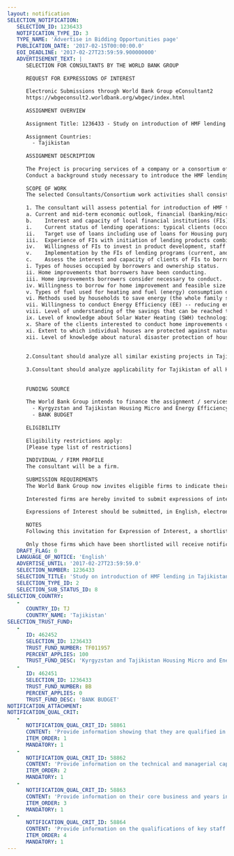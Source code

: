 ```yaml
---
layout: notification
SELECTION_NOTIFICATION: 
   SELECTION_ID: 1236433
   NOTIFICATION_TYPE_ID: 3
   TYPE_NAME: 'Advertise in Bidding Opportunities page'
   PUBLICATION_DATE: '2017-02-15T00:00:00.0'
   EOI_DEADLINE: '2017-02-27T23:59:59.900000000'
   ADVERTISEMENT_TEXT: |
      SELECTION FOR CONSULTANTS BY THE WORLD BANK GROUP
      
      REQUEST FOR EXPRESSIONS OF INTEREST
      
      Electronic Submissions through World Bank Group eConsultant2
      https://wbgeconsult2.worldbank.org/wbgec/index.html
      
      ASSIGNMENT OVERVIEW
      
      Assignment Title: 1236433 - Study on introduction of HMF lending in Tajikistan
      
      Assignment Countries:
        - Tajikistan
      
      ASSIGNMENT DESCRIPTION
      
      The Project is procuring services of a company or a consortium of companies (Consultant further in the text) to perform the following task:
      Conduct a background study necessary to introduce the HMF lending product in Tajikistan based on the experience in Kyrgyzstan. It is expected that the HMF product in Tajikistan will provide support for the set of home improvements and extensions mostly demanded by local people and in addition to that will promote home improvements that: (a) improve Energy Efficiency of houses, (b) improve disaster resilience of houses.
      
      SCOPE OF WORK
      The selected Consultants/Consortium work activities shall consist of the following tasks as outlined below: 
      
      1. The consultant will assess potential for introduction of HMF to Tajikistan.  For that purpose the Consultant will analyze the following:
      a. Current and mid-term economic outlook, financial (banking/microfinance) market in the country given the financial crisis and sharp reduction of inflow of remittances (Dynamics of the sizes of portfolios, NPL level, changes in interest rates, loans terms, collateral requirements, etc.).  
      b.	Interest and capacity of local financial institutions (FIs) to launch HMF lending operations. The analysis should be conducted through the desk study, and interviews with the regulator and at least 10 FIs potentially interested in introduction of HMF lending product.  The list of the FIs is to be approved by the WB Group.  Specifically the following is to be analyzed:
      i.	Current status of lending operations: typical clients (occupation, sources, type and formality of income, family status, living conditions, etc.), menu of products, key parameters of lending (for the company and under major products) during the last 24 months including but not limited to: monthly volume and number of new loans issued, portfolio size, NPL level, real and nominal interest rate, and terms of loans. 
      ii.	Target use of loans including use of loans for Housing purposes.  Practical experience of credit officers with loans used for home improvement purposes even if the official purpose of the loan was different (types of home improvements financed, size/terms of the loans, NPLs, etc.). Demand from the clients for housing loans. 
      iii.	Experience of FIs with initiation of lending products combined with non-financial services, that require special training of staff and promotion 
      iv.	Willingness of FIs to invest in product development, staff training, product promotion, integration of software and other activities necessary to introduce the HMF product to the market. 
      v.	Implementation by the FIs of lending programs (current, and expected) that stimulate borrowers through grants, free TA or reduced interest rate.  Purposes of the program, conditions of the loans, volume of operations, results. 
      c.	Assess the interest and capacity of clients of FIs to borrow for home improvement purposes. The assessment is going to be conducted through distributing questionnaires to the current clients of FIs (preferably while they visit the FIs offices for enquires or for making payments). The questionnaire form is to be approved by the WB group.  The survey should cover all regions of the country with the specific emphasis on the GBAO.  At least 300 clients of FIs are to be interviewed. The following topics are to be covered by the survey:
      i. Types of houses occupied by borrowers and ownership status.
      ii. Home improvements that borrowers have been conducting. 
      iii. Home improvements borrowers consider necessary to conduct. 
      iv. Willingness to borrow for home improvement and feasible size / term of the loan under the current interest rates of the FI (acceptable size of monthly home improvement loan repayment for the borrower).  
      v. Types of fuel used for heating and fuel (energy) consumption during the winter months. 
      vi. Methods used by households to save energy (the whole family stays in one room through the winter, the windows are covered with plastic, heating the room only in the evening when all family members come from school/work, etc.).
      vii. Willingness to conduct Energy Efficiency (EE) -- reducing energy consumption -- home improvements. 
      viii. Level of understanding of the savings that can be reached through EE home improvements. 
      ix. Level of knowledge about Solar Water Heating (SWH) technologies and understanding of savings and independence from energy supply that can be reached through the use of SWHs.  
      x. Share of the clients interested to conduct home improvements on do-it-yourself basis under condition that training and advice are provided. 
      xi. Extent to which individual houses are protected against natural disasters such as earthquakes, mud slides, floods, etc including both traditional forms (for example sinj (synchevie) houses for seismic protection), and required by the current building code (for example vertical and horizontal reinforced concrete beams for seismic protection, etc. 
      xii. Level of knowledge about natural disaster protection of houses that can be implemented by low and middle-income individual households in Tajikistan (earthquake protection, slide protection, etc.) and willingness to implement these measures.   
      
      
      2.Consultant should analyze all similar existing projects in Tajikistan funded by various donors (KfW, ADB Oxus, GIZ) and outline their goals, forms of cooperation with FIs (provision of TA, liquidity, grants, etc), FIs involved, to identify potential overlap with HMF lending product.  
      
      3.Consultant should analyze applicability for Tajikistan of all HMF tools already developed by WBG for Kyrgyzstan in terms of (a) local building code, (b) traditions of construction in various regions of Tajikistan, (c) other local specifics such as climate, cultural preferences, etc.  
      
      
      FUNDING SOURCE
      
      The World Bank Group intends to finance the assignment / services described below under the following:
        - Kyrgyzstan and Tajikistan Housing Micro and Energy Efficiency Finance
        - BANK BUDGET
      
      ELIGIBILITY
      
      Eligibility restrictions apply:
      [Please type list of restrictions]
      
      INDIVIDUAL / FIRM PROFILE
      The consultant will be a firm. 
      
      SUBMISSION REQUIREMENTS
      The World Bank Group now invites eligible firms to indicate their interest in providing the services.  Interested firms must provide information indicating that they are qualified to perform the services (brochures, description of similar assignments, experience in similar conditions, availability of appropriate skills among staff, etc. for firms; CV and cover letter for individuals).  Please note that the total size of all attachments should be less than 5MB.  Consultants may associate to enhance their qualifications.
      
      Interested firms are hereby invited to submit expressions of interest.
      
      Expressions of Interest should be submitted, in English, electronically through World Bank Group eConsultant2 (https://wbgeconsult2.worldbank.org/wbgec/index.html)
      
      NOTES
      Following this invitation for Expression of Interest, a shortlist of qualified firms will be formally invited to submit proposals. Shortlisting and selection will be subject to the availability of funding.
      
      Only those firms which have been shortlisted will receive notification. No debrief will be provided to firms which have not been shortlisted.
   DRAFT_FLAG: 0
   LANGUAGE_OF_NOTICE: 'English'
   ADVERTISE_UNTIL: '2017-02-27T23:59:59.0'
   SELECTION_NUMBER: 1236433
   SELECTION_TITLE: 'Study on introduction of HMF lending in Tajikistan'
   SELECTION_TYPE_ID: 2
   SELECTION_SUB_STATUS_ID: 8
SELECTION_COUNTRY: 
   - 
      COUNTRY_ID: TJ
      COUNTRY_NAME: 'Tajikistan'
SELECTION_TRUST_FUND: 
   - 
      ID: 462452
      SELECTION_ID: 1236433
      TRUST_FUND_NUMBER: TF011957
      PERCENT_APPLIES: 100
      TRUST_FUND_DESC: 'Kyrgyzstan and Tajikistan Housing Micro and Energy Efficiency Finance'
   - 
      ID: 462451
      SELECTION_ID: 1236433
      TRUST_FUND_NUMBER: BB
      PERCENT_APPLIES: 0
      TRUST_FUND_DESC: 'BANK BUDGET'
NOTIFICATION_ATTACHMENT: 
NOTIFICATION_QUAL_CRIT: 
   - 
      NOTIFICATION_QUAL_CRIT_ID: 58861
      CONTENT: 'Provide information showing that they are qualified in the field of the assignment.'
      ITEM_ORDER: 1
      MANDATORY: 1
   - 
      NOTIFICATION_QUAL_CRIT_ID: 58862
      CONTENT: 'Provide information on the technical and managerial capabilities of the firm.'
      ITEM_ORDER: 2
      MANDATORY: 1
   - 
      NOTIFICATION_QUAL_CRIT_ID: 58863
      CONTENT: 'Provide information on their core business and years in business.'
      ITEM_ORDER: 3
      MANDATORY: 1
   - 
      NOTIFICATION_QUAL_CRIT_ID: 58864
      CONTENT: 'Provide information on the qualifications of key staff.'
      ITEM_ORDER: 4
      MANDATORY: 1
---
```

